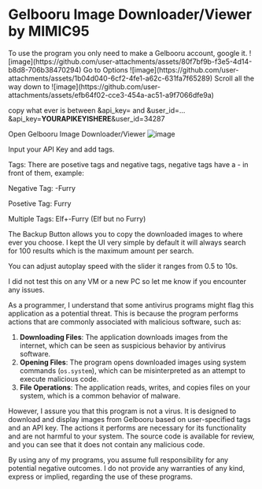<h1>Gelbooru Image Downloader/Viewer by MIMIC95</h1>
To use the program you only need to make a Gelbooru account, google it. 
![image](https://github.com/user-attachments/assets/80f7bf9b-f3e5-4d14-b8d8-706b38470294)
Go to Options
![image](https://github.com/user-attachments/assets/1b04d040-6cf2-4fe1-a62c-631fa7f65289)
Scroll all the way down to 
![image](https://github.com/user-attachments/assets/efb64f02-cce3-454a-ac51-a9f7066dfe9a)

copy what ever is between &api_key= and &user_id=... 
&api_key=<b>YOURAPIKEYISHERE</b>&user_id=34287

Open Gelbooru Image Downloader/Viewer
![image](https://github.com/user-attachments/assets/eed66c4b-6fdc-43c4-8229-8cd60dfcba00)

Input your API Key and add tags.

Tags:
There are posetive tags and negative tags, negative tags have a - in front of them, example:

Negative Tag:
-Furry

Posetive Tag:
Furry

Multiple Tags:
Elf+-Furry (Elf but no Furry)


The Backup Button allows you to copy the downloaded images to where ever you choose.
I kept the UI very simple by default it will always search for 100 results which is the maximum amount per search.

You can adjust autoplay speed with the slider it ranges from 0.5 to 10s.

I did not test this on any VM or a new PC so let me know if you encounter any issues.

As a programmer, I understand that some antivirus programs might flag this application as a potential threat. 
This is because the program performs actions that are commonly associated with malicious software, such as:

1. **Downloading Files**: The application downloads images from the internet, which can be seen as suspicious behavior by antivirus software.
2. **Opening Files**: The program opens downloaded images using system commands (`os.system`), which can be misinterpreted as an attempt to execute malicious code.
3. **File Operations**: The application reads, writes, and copies files on your system, which is a common behavior of malware.

However, I assure you that this program is not a virus. 
It is designed to download and display images from Gelbooru based on user-specified tags and an API key. 
The actions it performs are necessary for its functionality and are not harmful to your system. 
The source code is available for review, and you can see that it does not contain any malicious code.

By using any of my programs, you assume full responsibility for any potential negative outcomes. 
I do not provide any warranties of any kind, express or implied, regarding the use of these programs.
